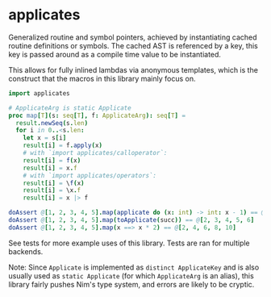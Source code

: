 # applicates

Generalized routine and symbol pointers, achieved by instantiating cached
routine definitions or symbols. The cached AST is referenced by a key,
this key is passed around as a compile time value to be instantiated.

This allows for fully inlined lambdas via anonymous templates, which is
the construct that the macros in this library mainly focus on.

```nim
import applicates

# ApplicateArg is static Applicate
proc map[T](s: seq[T], f: ApplicateArg): seq[T] =
  result.newSeq(s.len)
  for i in 0..<s.len:
    let x = s[i]
    result[i] = f.apply(x)
    # with `import applicates/calloperator`:
    result[i] = f(x)
    result[i] = x.f
    # with `import applicates/operators`:
    result[i] = \f(x)
    result[i] = \x.f
    result[i] = x |> f

doAssert @[1, 2, 3, 4, 5].map(applicate do (x: int) -> int: x - 1) == @[0, 1, 2, 3, 4]
doAssert @[1, 2, 3, 4, 5].map(toApplicate(succ)) == @[2, 3, 4, 5, 6]
doAssert @[1, 2, 3, 4, 5].map(x ==> x * 2) == @[2, 4, 6, 8, 10]
```

See tests for more example uses of this library. Tests are ran for multiple backends.

Note: Since `Applicate` is implemented as `distinct ApplicateKey` and is also usually used as `static Applicate` (for which `ApplicateArg` is an alias), this library fairly pushes Nim's type system, and errors are likely to be cryptic.
